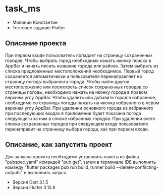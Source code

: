 # task_ms

- Малинин Константин
- Тестовое задание Flutter

## Описание проекта

При первом входе пользователь попадает на страницу сохраненных городов. Чтобы выбрать город
необходимо нажать иконку поиска в AppBar и начать писать название города или района. Затем выбрать
из списка предложенных местоположений необходимое. Первый город сохраняется автоматически и
пользователя перенаправляет на страницу погоды выбранного города. Чтобы найти другое местоположение
или посмотреть список сохраненных городов со страницы погоды, необходимо нажать на иконку города в
правом верхнем углу AppBar. Чтобы удалить или добавить город в избранное, необходимо со страницы
погоды нажать на иконку избранного в левом верхнем углу AppBar. При удалении основного города из
избранного при последующих входах в приложение будет показана погода следующего за ним в списке
избранных городов. При удалении всего списка сохраненных городов при следующем входе пользователя
перенаправит на странницу выбора города, как при первом входе.

## Описание, как запустить проект

Для запуска проекта необходимо установить пакеты из файла "pubspec.yaml" командой "pub get", затем в терминале IDE выполнить команду
"flutter packages pub run build_runner build --delete-conflicting-outputs" и выполнить запуск.

- Версия Dart 3.1.5
- Версия Flutter 3.13.9
